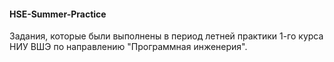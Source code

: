 #### HSE-Summer-Practice
Задания, которые были выполнены в период летней практики 1-го курса НИУ ВШЭ по направлению "Программная инженерия".
